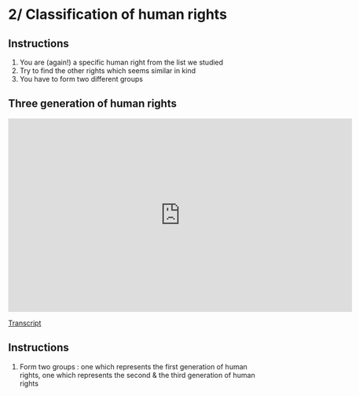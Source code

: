 # 2/ Classification of human rights

## Instructions

1. You are (again!) a specific human right from the list we studied
2. Try to find the other rights which seems similar in kind
3. You have to form two different groups

## Three generation of human rights

<iframe src="https://ladigitale.dev/digiplay/inc/video.php?videoId=kbul3hxYGNU&vignette=https://i.ytimg.com/vi/kbul3hxYGNU/hqdefault.jpg&debut=0&fin=221&largeur=200&hauteur=113" allowfullscreen frameborder="0" width="700" height="394"></iframe>

[Transcript](https://docs.google.com/document/d/1S3RTOihTtQ_OUN0DkHC41IqhfdriinhEuNWUrN-yO8s/edit?usp=sharing)

##  Instructions

1. Form two groups : one which represents the first generation of human rights, one which represents the second & the third generation of human rights

